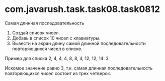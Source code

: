 # com.javarush.task.task08.task0812

Cамая длинная последовательность

1. Создай список чисел.
2. Добавь в список 10 чисел с клавиатуры.
3. Вывести на экран длину самой длинной последовательности повторяющихся чисел в списке.

Пример для списка 2, 4, 4, 4, 8, 8, 4, 12, 12, 14:
3

Искомое значение равно 3, т.к. самая длинная последовательность повторяющихся чисел состоит из трех четверок.
